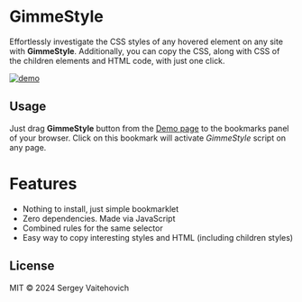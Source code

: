 # GimmeStyle

Effortlessly investigate the CSS styles of any hovered element on any site with **GimmeStyle**.
Additionally, you can copy the CSS, along with CSS of the children elements and HTML code, with just one click.


[![demo](https://github.com/SW999/gimme-style/assets/3176886/1d07f1fd-ad78-4a2d-987b-9844ba61c3c1)](https://sw999.github.io/gimme-style/)

## Usage

Just drag **GimmeStyle** button from the [Demo page](https://sw999.github.io/gimme-style/) to the bookmarks panel of your browser.
Click on this bookmark will activate *GimmeStyle* script on any page.

# Features

* Nothing to install, just simple bookmarklet
* Zero dependencies. Made via JavaScript
* Combined rules for the same selector
* Easy way to copy interesting styles and HTML (including children styles)

## License

MIT © 2024 Sergey Vaitehovich
